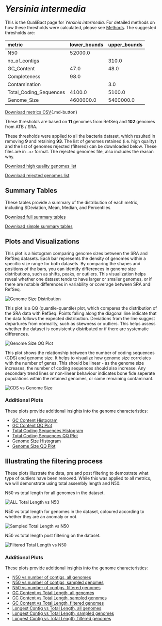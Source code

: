 # *Yersinia intermedia*

This is the QualiBact page for *Yersinia intermedia*. For detailed methods on how these thresholds were calculated, please see [Methods](../../methods.md).
The suggested thresholds are: 

| metric                 | lower_bounds   | upper_bounds   |
|:-----------------------|:---------------|:---------------|
| N50                    | 52000.0        |                |
| no_of_contigs          |                | 310.0          |
| GC_Content             | 47.0           | 48.0           |
| Completeness           | 98.0           |                |
| Contamination          |                | 3.0            |
| Total_Coding_Sequences | 4100.0         | 5100.0         |
| Genome_Size            | 4600000.0      | 5400000.0      |

[Download metrics CSV](Yersinia_intermedia_metrics.csv){.md-button}


These thresholds are based on **11** genomes from RefSeq and **102** genomes from ATB / SRA.

These thresholds were applied to all the bacteria dataset, which resulted in removing **9** and retaining **93**.
The list of genomes retained (i.e. high quality) and the list of genomes rejected (filtered) can be downloaded below. These files are in `.xz` format. The rejected genomes file, also includes the reason why.

[Download high quality genomes list](Yersinia_intermedia_high_quality_genomes.csv.xz)


[Download rejected genomes list](Yersinia_intermedia_filtered_out_genomes.csv.xz)



## Summary Tables
These tables provide a summary of the distribution of each metric, including SDeviation, Mean, Median, and Percentiles.

[Download full summary tables](summary.csv)

[Download simple summary tables](selected_summary.csv)

## Plots and Visualizations

This plot is a histogram comparing genome sizes between the SRA and RefSeq datasets. Each bar represents the density of genomes within a specific size range for both datasets. By comparing the shapes and positions of the bars, you can identify differences in genome size distributions, such as shifts, peaks, or outliers. This visualization helps reveal whether one dataset tends to have larger or smaller genomes, or if there are notable differences in variability or coverage between SRA and RefSeq.

![Genome Size Distribution](Genome_Size_refseq_histogram_kde.png)

This plot is a QQ (quantile-quantile) plot, which compares the distribution of the SRA data with RefSeq. Points falling along the diagonal line indicate that the data follows the expected distribution. Deviations from the line suggest departures from normality, such as skewness or outliers. This helps assess whether the dataset is consistently distributed or if there are systematic differences.

![Genome Size QQ Plot](Genome_Size_refseq_qqplot.png)

This plot shows the relationship between the number of coding sequences (CDS) and genome size. It helps to visualize how genome size correlates with the number of genes. This should be linear - as the genome size increases, the number of coding sequences should also increase. Any secondary trend lines or non-linear behaviour indicates bone fide seperate populations within the retained genomes, or some remaining contaminant. 

![CDS vs Genome Size](Yersinia_intermedia_CDS_vs_Genome_Size.png)

### Additional Plots

These plots provide additional insights into the genome characteristics:

- [GC Content Histogram](GC_Content_refseq_histogram_kde.png)
- [GC Content QQ Plot](GC_Content_refseq_qqplot.png)
- [Total Coding Sequences Histogram](Total_Coding_Sequences_refseq_histogram_kde.png)
- [Total Coding Sequences QQ Plot](Total_Coding_Sequences_refseq_qqplot.png)
- [Genome Size Histogram](Genome_Size_refseq_histogram_kde.png)
- [Genome Size QQ Plot](Genome_Size_refseq_qqplot.png)
## Illustrating the filtering process
These plots illustrate the data, pre and post filtering to demostrate what type of outliers have been removed. While this was applied to all metrics, we will demonstrate using total assembly length and N50.

N50 vs total length for all genomes in the dataset.

![ALL Total Length vs N50](Yersinia_intermedia_all_total_length_N50.png)

N50 vs total length for genomes in the dataset, coloured according to whether they are an anomaly or not.

![Sampled Total Length vs N50](Yersinia_intermedia_sample_total_length_N50.png)

N50 vs total length post filtering on the dataset.

![Filtered Total Length vs N50](Yersinia_intermedia_filt_total_length_N50.png)

### Additional Plots

These plots provide additional insights into the genome characteristics:

- [N50 vs number of contigs, all genomes](Yersinia_intermedia_all_N50_number.png)
- [N50 vs number of contigs, sampled genomes](Yersinia_intermedia_sample_N50_number.png)
- [N50 vs number of contigs, filtered genomes](Yersinia_intermedia_filt_N50_number.png)
- [GC Content vs Total Length, all genomes](Yersinia_intermedia_all_total_length_GC_Content.png)
- [GC Content vs Total Length, sampled genomes](Yersinia_intermedia_sample_total_length_GC_Content.png)
- [GC Content vs Total Length, filtered genomes](Yersinia_intermedia_filt_total_length_GC_Content.png)
- [Longest Contig vs Total Length, all genomes](Yersinia_intermedia_all_total_length_longest.png)
- [Longest Contig vs Total Length, sampled genomes](Yersinia_intermedia_sample_total_length_longest.png)
- [Longest Contig vs Total Length, filtered genomes](Yersinia_intermedia_filt_total_length_longest.png)
